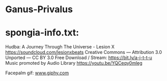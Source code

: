 # Ganus-Privalus
# spongia-info.txt:
Hudba:
A Journey Through The Universe - Lesion X
https://soundcloud.com/lesionxbeats
Creative Commons — Attribution 3.0 Unported — CC BY 3.0
Free Download / Stream: https://bit.ly/a-j-t-t-u
Music promoted by Audio Library https://youtu.be/YQCeqy0mleg

Facepalm gif:
www.giphy.com
